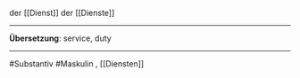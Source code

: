 der [[Dienst]]
der [[Dienste]]

---

**Übersetzung**: service, duty

---

#Substantiv
#Maskulin
, [[Diensten]]